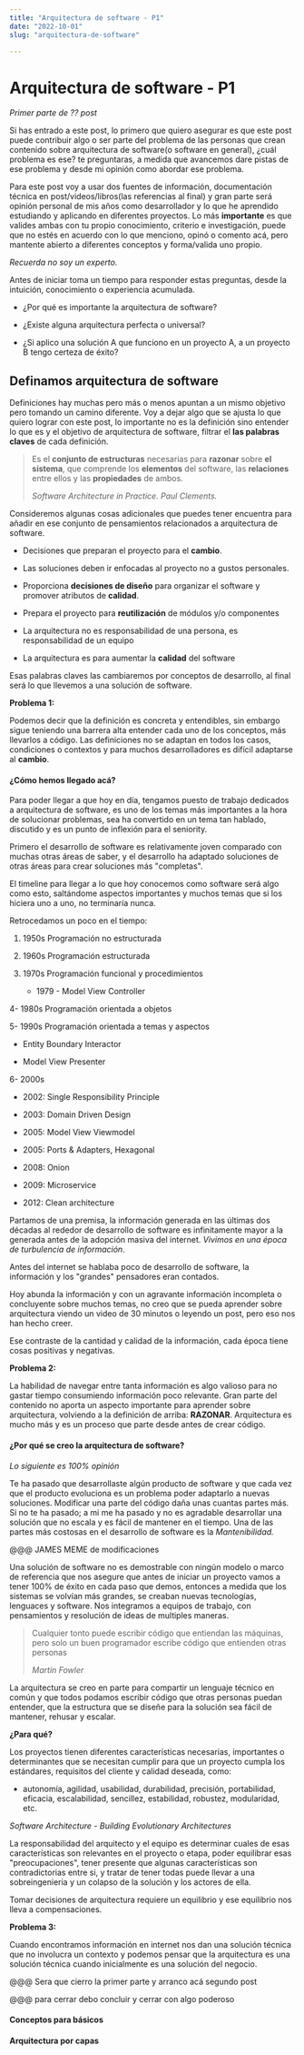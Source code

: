 ```yaml
---
title: "Arquitectura de software - P1"
date: "2022-10-01"
slug: "arquitectura-de-software"

---
```


# Arquitectura de software - P1

*Primer parte de ?? post*

Si has entrado a este post, lo primero que quiero asegurar es que este post puede contribuir algo o ser parte del problema de las personas que crean contenido sobre arquitectura de software(o software en general), ¿cuál problema es ese? te preguntaras, a medida que avancemos dare pistas de ese problema y desde mi opinión como abordar ese problema.

Para este post voy a usar dos fuentes de información, documentación técnica en post/videos/libros(las referencias al final) y gran parte será opinión personal de mis años como desarrollador y lo que he aprendido estudiando y aplicando en diferentes proyectos. Lo más **importante** es que valides ambas con tu propio conocimiento, criterio e investigación, puede que no estés en acuerdo con lo que menciono, opinó o comento acá, pero mantente abierto a diferentes conceptos y forma/valida uno propio.

*Recuerda no soy un experto.*

Antes de iniciar toma un tiempo para responder estas preguntas, desde la intuición, conocimiento o experiencia acumulada.

- ¿Por qué es importante la arquitectura de software?

- ¿Existe alguna arquitectura perfecta o universal?

- ¿Si aplico una solución A que funciono en un proyecto A, a un proyecto B tengo certeza de éxito?

## Definamos arquitectura de software

Definiciones hay muchas pero más o menos apuntan a un mismo objetivo pero tomando un camino diferente. Voy a dejar algo que se ajusta lo que quiero lograr con este post, lo importante no es la definición sino entender lo que es y el objetivo de arquitectura de software, filtrar el **las palabras claves** de cada definición.

> Es el **conjunto de estructuras** necesarias para **razonar** sobre **el sistema**, que comprende los **elementos** del software, las **relaciones** entre ellos y las **propiedades** de ambos.
> 
> *Software Architecture in Practice. Paul Clements.*

Consideremos algunas cosas adicionales que puedes tener encuentra para añadir en ese conjunto de pensamientos relacionados a arquitectura de software.

- Decisiones que preparan el proyecto para el **cambio**.

- Las soluciones deben ir enfocadas al proyecto no a gustos personales.

- Proporciona **decisiones de diseño** para organizar el software y promover atributos de **calidad**.

- Prepara el proyecto para **reutilización** de módulos y/o componentes

- La arquitectura no es responsabilidad de una persona, es responsabilidad de un equipo

- La arquitectura es para aumentar la **calidad** del software

Esas palabras claves las cambiaremos por conceptos de desarrollo, al final será lo que llevemos a una solución de software.

**Problema 1:**

Podemos decir que la definición es concreta y entendibles, sin embargo sigue teniendo una barrera alta entender cada uno de los conceptos, más llevarlos a código. Las definiciones no se adaptan en todos los casos, condiciones o contextos y para muchos desarrolladores es difícil adaptarse al **cambio**.

#### ¿Cómo hemos llegado acá?

Para poder llegar a que hoy en día, tengamos puesto de trabajo dedicados a arquitectura de software, es uno de los temas más importantes a la hora de solucionar problemas, sea ha convertido en un tema tan hablado, discutido y es un punto de inflexión para el seniority.

Primero el desarrollo de software es relativamente joven comparado con muchas otras áreas de saber, y el desarrollo ha adaptado soluciones de otras áreas para crear  soluciones  más "completas".

El timeline para llegar a lo que hoy conocemos como software será algo como esto, saltándome aspectos importantes y muchos temas que si los hiciera uno a uno, no terminaría nunca.

Retrocedamos un poco en el tiempo:

1. 1950s Programación no estructurada

2. 1960s Programación estructurada

3. 1970s Programación funcional y procedimientos
   
   - 1979 - Model View Controller

4- 1980s Programación orientada a objetos

5- 1990s Programación orientada a temas y aspectos

- Entity Boundary Interactor

- Model View Presenter

6- 2000s 

- 2002: Single Responsibility Principle 

- 2003: Domain Driven Design

- 2005: Model View Viewmodel

- 2005: Ports & Adapters, Hexagonal

- 2008: Onion

- 2009: Microservice

- 2012: Clean architecture

Partamos de una premisa, la información generada en las últimas dos décadas al rededor de desarrollo de software es infinitamente mayor a la generada antes de la adopción masiva del internet. *Vivimos en una época de turbulencia de información*.

Antes del internet se hablaba poco de desarrollo de software, la información y los "grandes" pensadores eran contados.

Hoy abunda la información y con un agravante información incompleta o concluyente sobre muchos temas, no creo que se pueda aprender sobre arquitectura viendo un video de 30 minutos o leyendo un post, pero eso nos han hecho creer.

Ese contraste de la cantidad y calidad de la información, cada época tiene cosas positivas y negativas.

**Problema 2:**

La habilidad de navegar entre tanta información es algo valioso para no gastar tiempo consumiendo información poco relevante. Gran parte del contenido no aporta un aspecto importante para aprender sobre arquitectura, volviendo a la definición de arriba: **RAZONAR**. Arquitectura es mucho más y es un proceso que parte desde antes de crear código. 

#### ¿Por qué se creo la arquitectura de software?

*Lo siguiente es 100% opinión*

Te ha pasado que desarrollaste algún producto de software y que cada vez que el producto evoluciona es un problema poder adaptarlo a nuevas soluciones. Modificar una parte del código daña unas cuantas partes más. Si no te ha pasado; a mi me ha pasado y no es agradable desarrollar una solución que no escala y es fácil de mantener en el tiempo. Una de las partes más costosas en el desarrollo de software es la *Mantenibilidad.*

@@@ JAMES MEME de modificaciones

Una solución de software no es demostrable con ningún modelo o marco de referencia que nos asegure que antes de iniciar un proyecto vamos a tener 100% de éxito en cada paso que demos, entonces a medida que los sistemas se volvían más grandes, se creaban nuevas tecnologías, lenguaces y software. Nos integramos a equipos de trabajo, con pensamientos y resolución de ideas de multiples maneras.

> Cualquier tonto puede escribir código que entiendan las máquinas, pero solo un buen programador escribe código que entienden otras personas
> 
> *Martin Fowler*

La arquitectura se creo en parte para compartir un lenguaje técnico en común y que todos podamos escribir código que otras personas puedan entender, que la estructura que se diseñe para la solución sea fácil de mantener, rehusar y escalar.

**¿Para qué?**

Los proyectos tienen diferentes características necesarias, importantes o determinantes que se necesitan cumplir para que un proyecto cumpla los estándares, requisitos del cliente y calidad deseada, como:

- autonomía, agilidad, usabilidad, durabilidad, precisión, portabilidad, eficacia, escalabilidad, sencillez, estabilidad, robustez, modularidad, etc.

*Software Architecture - Building Evolutionary Architectures*

La responsabilidad del arquitecto y el equipo es determinar cuales de esas características son relevantes en el proyecto o etapa, poder equilibrar esas "preocupaciones", tener presente que algunas características son contradictorias entre si, y tratar de tener todas puede llevar a una sobreingenieria y un colapso de la solución y los actores de ella.

Tomar decisiones de arquitectura requiere un equilibrio y ese equilibrio nos lleva a compensaciones.

**Problema 3:**

Cuando encontramos información en internet nos dan una solución técnica que no involucra un contexto y podemos pensar que la arquitectura es una solución técnica cuando inicialmente es una solución del negocio.





@@@ Sera que cierro la primer parte y arranco acá segundo post

@@@ para cerrar debo concluir y cerrar con algo poderoso

#### Conceptos para básicos



#### Arquitectura por capas
